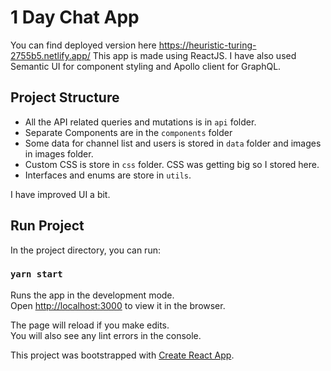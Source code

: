 # 1 Day Chat App

You can find deployed version here https://heuristic-turing-2755b5.netlify.app/ 
This app is made using ReactJS. I have also used Semantic UI for component styling and Apollo client for GraphQL.

## Project Structure

- All the API related queries and mutations is in `api` folder.
- Separate Components are in the `components` folder
- Some data for channel list and users is stored in `data` folder and images in images folder.
- Custom CSS is store in `css` folder. CSS was getting big so I stored here.
- Interfaces and enums are store in `utils`.

I have improved UI a bit.

## Run Project

In the project directory, you can run:

### `yarn start`

Runs the app in the development mode.\
Open [http://localhost:3000](http://localhost:3000) to view it in the browser.

The page will reload if you make edits.\
You will also see any lint errors in the console.

This project was bootstrapped with [Create React App](https://github.com/facebook/create-react-app).


